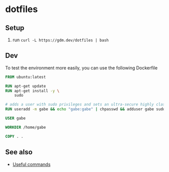 # dotfiles

## Setup

1. run `curl -L https://gdm.dev/dotfiles | bash`

## Dev

To test the environment more easily, you can use the following Dockerfile

```Dockerfile
FROM ubuntu:latest

RUN apt-get update
RUN apt-get install -y \
    sudo

# adds a user with sudo privileges and sets an ultra-secure highly classified password
RUN useradd -m gabe && echo "gabe:gabe" | chpasswd && adduser gabe sudo

USER gabe

WORKDIR /home/gabe

COPY . .
```

## See also

- [Useful commands](Useful%20commands.md)

